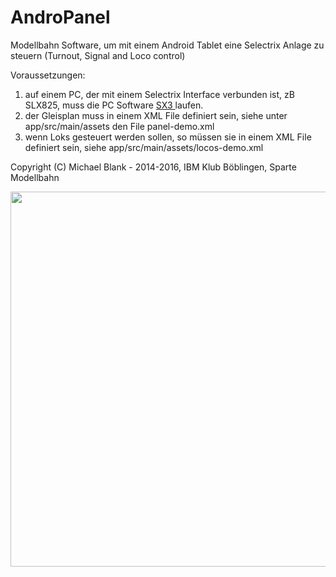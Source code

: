 # AndroPanel
Modellbahn Software, um mit einem Android Tablet eine Selectrix Anlage zu steuern (Turnout, Signal and Loco control)

Voraussetzungen:
1) auf einem PC, der mit einem Selectrix Interface verbunden ist, zB SLX825, muss die PC Software  <a href="http://www.ocale.net/sx3" target="_blank"> SX3 </a> laufen.
2) der Gleisplan muss in einem XML File definiert sein, siehe unter app/src/main/assets den File panel-demo.xml
3) wenn Loks gesteuert werden sollen, so müssen sie in einem XML File definiert sein, siehe app/src/main/assets/locos-demo.xml 

Copyright (C) Michael Blank - 2014-2016, IBM Klub Böblingen, Sparte Modellbahn

<p align="center">
  <img src="andropanel1.jpeg" width="600"/>
</p>


